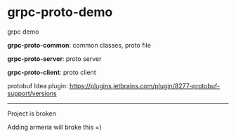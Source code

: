 # grpc-proto-demo
grpc demo

**grpc-proto-common**: common classes, proto file

**grpc-proto-server**: proto server

**grpc-proto-client**: proto client

protobuf Idea plugin: https://plugins.jetbrains.com/plugin/8277-protobuf-support/versions

---

Project is broken

Adding armeria will broke this =)